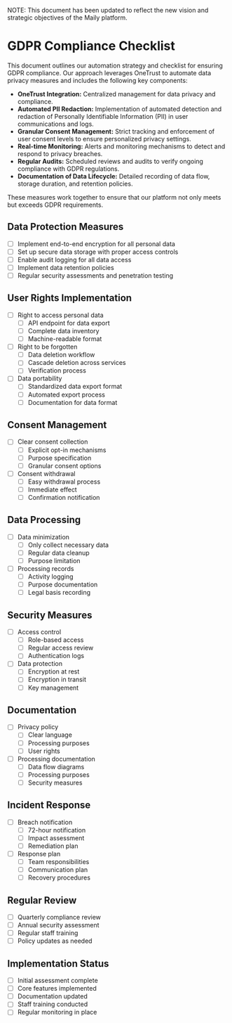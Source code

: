 NOTE: This document has been updated to reflect the new vision and strategic objectives of the Maily platform.

# GDPR Compliance Checklist

This document outlines our automation strategy and checklist for ensuring GDPR compliance. Our approach leverages OneTrust to automate data privacy measures and includes the following key components:

- **OneTrust Integration:** Centralized management for data privacy and compliance.
- **Automated PII Redaction:** Implementation of automated detection and redaction of Personally Identifiable Information (PII) in user communications and logs.
- **Granular Consent Management:** Strict tracking and enforcement of user consent levels to ensure personalized privacy settings.
- **Real-time Monitoring:** Alerts and monitoring mechanisms to detect and respond to privacy breaches.
- **Regular Audits:** Scheduled reviews and audits to verify ongoing compliance with GDPR regulations.
- **Documentation of Data Lifecycle:** Detailed recording of data flow, storage duration, and retention policies.

These measures work together to ensure that our platform not only meets but exceeds GDPR requirements.

## Data Protection Measures

- [ ] Implement end-to-end encryption for all personal data
- [ ] Set up secure data storage with proper access controls
- [ ] Enable audit logging for all data access
- [ ] Implement data retention policies
- [ ] Regular security assessments and penetration testing

## User Rights Implementation

- [ ] Right to access personal data
  - [ ] API endpoint for data export
  - [ ] Complete data inventory
  - [ ] Machine-readable format

- [ ] Right to be forgotten
  - [ ] Data deletion workflow
  - [ ] Cascade deletion across services
  - [ ] Verification process

- [ ] Data portability
  - [ ] Standardized data export format
  - [ ] Automated export process
  - [ ] Documentation for data format

## Consent Management

- [ ] Clear consent collection
  - [ ] Explicit opt-in mechanisms
  - [ ] Purpose specification
  - [ ] Granular consent options

- [ ] Consent withdrawal
  - [ ] Easy withdrawal process
  - [ ] Immediate effect
  - [ ] Confirmation notification

## Data Processing

- [ ] Data minimization
  - [ ] Only collect necessary data
  - [ ] Regular data cleanup
  - [ ] Purpose limitation

- [ ] Processing records
  - [ ] Activity logging
  - [ ] Purpose documentation
  - [ ] Legal basis recording

## Security Measures

- [ ] Access control
  - [ ] Role-based access
  - [ ] Regular access review
  - [ ] Authentication logs

- [ ] Data protection
  - [ ] Encryption at rest
  - [ ] Encryption in transit
  - [ ] Key management

## Documentation

- [ ] Privacy policy
  - [ ] Clear language
  - [ ] Processing purposes
  - [ ] User rights

- [ ] Processing documentation
  - [ ] Data flow diagrams
  - [ ] Processing purposes
  - [ ] Security measures

## Incident Response

- [ ] Breach notification
  - [ ] 72-hour notification
  - [ ] Impact assessment
  - [ ] Remediation plan

- [ ] Response plan
  - [ ] Team responsibilities
  - [ ] Communication plan
  - [ ] Recovery procedures

## Regular Review

- [ ] Quarterly compliance review
- [ ] Annual security assessment
- [ ] Regular staff training
- [ ] Policy updates as needed

## Implementation Status

- [ ] Initial assessment complete
- [ ] Core features implemented
- [ ] Documentation updated
- [ ] Staff training conducted
- [ ] Regular monitoring in place 
